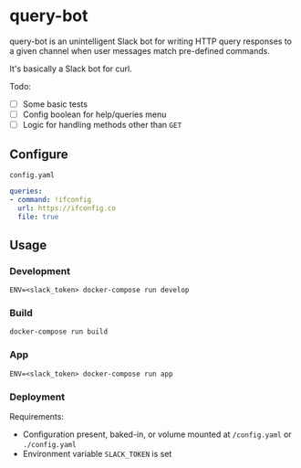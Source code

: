 # query-bot

query-bot is an unintelligent Slack bot for writing HTTP query responses to a given channel when user messages match pre-defined commands.

It's basically a Slack bot for curl.

Todo:
- [ ] Some basic tests
- [ ] Config boolean for help/queries menu
- [ ] Logic for handling methods other than `GET`

## Configure
`config.yaml`
```yaml
queries:
- command: !ifconfig
  url: https://ifconfig.co
  file: true
```

## Usage
### Development
```shell
ENV=<slack_token> docker-compose run develop
```

### Build
```shell
docker-compose run build
```

### App
```shell
ENV=<slack_token> docker-compose run app
```

### Deployment
Requirements:
- Configuration present, baked-in, or volume mounted at `/config.yaml` or `./config.yaml`
- Environment variable `SLACK_TOKEN` is set